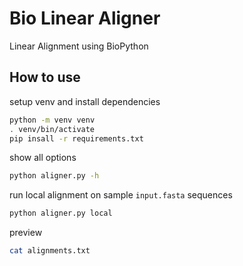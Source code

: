# Bio Linear Aligner
Linear Alignment using BioPython

## How to use

setup venv and install dependencies
```sh
python -m venv venv
. venv/bin/activate
pip insall -r requirements.txt
```

show all options
```sh
python aligner.py -h
```

run local alignment on sample `input.fasta` sequences
```sh
python aligner.py local
```

preview
```sh
cat alignments.txt
```